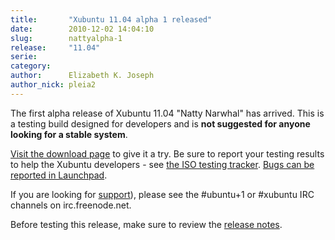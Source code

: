 ```yaml
---
title:       "Xubuntu 11.04 alpha 1 released"
date:        2010-12-02 14:04:10
slug:        nattyalpha-1
release:     "11.04"
serie:       
category:    
author:      Elizabeth K. Joseph
author_nick: pleia2
---
```


The first alpha release of Xubuntu 11.04 "Natty Narwhal" has arrived. This is a testing build designed for developers and is **not suggested for anyone looking for a stable system**.

[Visit the download page](http://cdimage.ubuntu.com/xubuntu/releases/11.04/alpha-1/) to give it a try. Be sure to report your testing results to help the Xubuntu developers - see [the ISO testing tracker](http://iso.qa.ubuntu.com/qatracker/build/xubuntu/all). [Bugs can be reported in Launchpad](https://launchpad.net/ubuntu/+filebug/).

If you are looking for [support](/help)), please see the #ubuntu+1 or #xubuntu IRC channels on irc.freenode.net.

Before testing this release, make sure to review the [release notes](http://www.ubuntu.com/testing/natty/alpha1).
